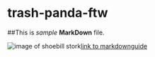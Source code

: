 # trash-panda-ftw

##This is *sample* **MarkDown** file. 

![image of shoebill stork](shoebill.jpg)[link to markdownguide](http://markdownguide.org)
